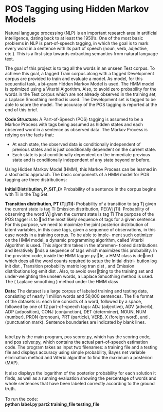 # POS Tagging using Hidden Markov Models

Natural language processing (NLP) is an important research area in artificial intelligence, dating back to at least the 1950’s. One of the most basic problems in NLP is part-of-speech tagging, in which the goal is to mark every word in a sentence with its part of speech (noun, verb, adjective, etc.). This is a first step towards extracting semantics from natural language text.

The goal of this project is to tag all the words in an unseen Test corpus. To achieve this goal, a tagged Train corpus along with a tagged Development corpus are provided to train and evaluate a model. As model, for this sequential task, a bi-gram Hidden Markov Model is used. The HMM model is optimized using a Viterbi Algorithm. Also, to avoid zero probability for the words in the Test corpus which are not already observed in the training set, a Laplace Smoothing method is used. The Development set is tagged to be able to score the model. The accuracy of the POS tagging is reported at the end of this brief. 

__Code Structure:__
A Part-of-Speech (POS) tagging is assumed to be a Markov Process with tags being assumed as hidden states and each observed word in a sentence as observed data. The Markov Process is relying on the facts that:
* At each state, the observed data is conditionally independent of previous states and is just conditionally dependent on the current state.
* Each state is just conditionally dependent on the immediate previous state and is conditionally independent of any state beyond or before.

Using Hidden Markov Model (HMM), this Markov Process can be learned in a stochastic approach. The basic components of a HMM model for POS tagging are three distributions:

**Initial Distribution, P_S(T_i):** Probability of a sentence in the corpus begins with Ti in the Tag Set.

**Transition distribution, PT (Tj jTi):** Probability of a transition to tag Tj
given the current state is tag Ti
Emission distribution, PE(Wj jTi): Probability of observing the word Wj
given the current state is tag Ti
The purpose of the POS tagger is to nd the most likely sequence of
tags for a given sentence. For this purpose, we need to maximize the joint
posterior distribution of latent variables, in this case tags, given a sequence
of observations, in this case words in a training corpus. To be able to imple-
ment such optimizer on the HMM model, a dynamic programming algorithm,
called Viterbi Algorithm is used. This algorithm takes in the aforemen-
tioned distributions and iteratively nds a sequence of tags which maximizes
this probability.
In the provided code, inside the HMM tagger.py le, a HMM class is
dened which does all the word counts required to setup the Initial distri-
bution log init dist , Transition probability matrix log tran dist , and
Emission distributions log emit dist . Also, to avoid overtting to the
training set and under-weighting the unseen words, a Laplace Smoothing
method is used. The ( Laplace smoothing ) method under the HMM class

__Data:__ The dataset is a large corpus of labeled training and testing data,
consisting of nearly 1 million words and 50,000 sentences. The file format of the datasets is:
each line consists of a word, followed by a space, followed by one of 12 part-of-speech tags: ADJ (adjective),
ADV (adverb), ADP (adposition), CONJ (conjunction), DET (determiner), NOUN, NUM (number), PRON
(pronoun), PRT (particle), VERB, X (foreign word), and . (punctuation mark). Sentence boundaries are
indicated by blank lines. </br></br>

label.py is the main program, pos scorer.py, which has the scoring code, and pos solver.py, which contains the actual
part-of-speech estimation code. The program takes as input two filenames: a training file and a testing file and displays accuracy using simple probability, Bayes net variable elimination method and Viterbi algorithm to find the maximum a posteriori (MAP). </br> </br>
It also displays the logarithm of the posterior probability for each solution it finds, as well as a
running evaluation showing the percentage of words and whole sentences that have been labeled correctly
according to the ground truth. </br></br>
To run the code:</br>
__python label.py part2 training_file testing_file__

